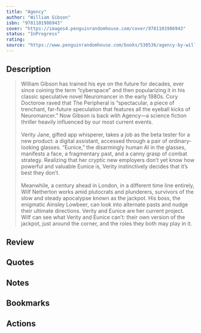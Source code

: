 ```yaml
---
title: "Agency"
author: "William Gibson"
isbn: "9781101986943"
cover: "https://images4.penguinrandomhouse.com/cover/9781101986943"
status: "InProgress"
rating: 
source: "https://www.penguinrandomhouse.com/books/530536/agency-by-william-gibson/"
---
```


## Description

> William Gibson has trained his eye on the future for decades, ever since coining the term “cyberspace” and then popularizing it in his classic speculative novel Neuromancer in the early 1980s. Cory Doctorow raved that The Peripheral is “spectacular, a piece of trenchant, far-future speculation that features all the eyeball kicks of Neuromancer.” Now Gibson is back with Agency—a science fiction thriller heavily influenced by our most current events.  
> <br>
> Verity Jane, gifted app whisperer, takes a job as the beta tester for a new product: a digital assistant, accessed through a pair of ordinary-looking glasses. “Eunice,” the disarmingly human AI in the glasses, manifests a face, a fragmentary past, and a canny grasp of combat strategy. Realizing that her cryptic new employers don’t yet know how powerful and valuable Eunice is, Verity instinctively decides that it’s best they don’t.  
> <br>
> Meanwhile, a century ahead in London, in a different time line entirely, Wilf Netherton works amid plutocrats and plunderers, survivors of the slow and steady apocalypse known as the jackpot. His boss, the enigmatic Ainsley Lowbeer, can look into alternate pasts and nudge their ultimate directions. Verity and Eunice are her current project. Wilf can see what Verity and Eunice can’t: their own version of the jackpot, just around the corner, and the roles they both may play in it. 

## Review

## Quotes

## Notes

## Bookmarks

## Actions
